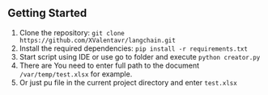 ## Getting Started

1. Clone the repository: `git clone https://github.com/XValentavr/langchain.git`
2. Install the required dependencies: `pip install -r requirements.txt`
3. Start script using IDE or use go to folder and execute `python creator.py`
4. There are You need to enter full path to the document `/var/temp/test.xlsx` for example.
5. Or just pu file in the current project directory and enter `test.xlsx`